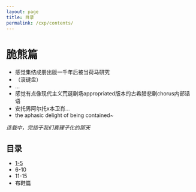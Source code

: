 ```yaml
---
layout: page
title: 目录
permalink: /cxp/contents/
---
```

# 脆熊篇


- 感觉集结成册出版一千年后被当荷马研究
- （滚键盘）
- ...
- 感觉有点像现代主义荒诞剧场appropriated版本的古希腊悲剧chorus内部话语
- 安托男阿尔托x本卫肖...
- the aphasic delight of being contained~


*连载中，完结于我们真理子化的那天*


## 目录

- [1-5](/cxp/otf/)
- 6-10
- 11-15
- 布鞋篇



